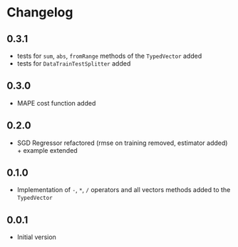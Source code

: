 # Changelog

## 0.3.1
- tests for `sum`, `abs`, `fromRange` methods of the `TypedVector` added
- tests for `DataTrainTestSplitter` added

## 0.3.0
- MAPE cost function added

## 0.2.0
- SGD Regressor refactored (rmse on training removed, estimator added) + example extended

## 0.1.0
- Implementation of `-`, `*`, `/` operators and all vectors methods added to the `TypedVector`

## 0.0.1
- Initial version
